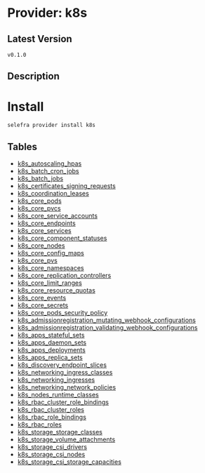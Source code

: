 # Provider: k8s

## Latest Version 

```
v0.1.0
```
## Description 


# Install 

```
selefra provider install k8s
```


## Tables 

- [k8s_autoscaling_hpas](k8s_autoscaling_hpas.md)
- [k8s_batch_cron_jobs](k8s_batch_cron_jobs.md)
- [k8s_batch_jobs](k8s_batch_jobs.md)
- [k8s_certificates_signing_requests](k8s_certificates_signing_requests.md)
- [k8s_coordination_leases](k8s_coordination_leases.md)
- [k8s_core_pods](k8s_core_pods.md)
- [k8s_core_pvcs](k8s_core_pvcs.md)
- [k8s_core_service_accounts](k8s_core_service_accounts.md)
- [k8s_core_endpoints](k8s_core_endpoints.md)
- [k8s_core_services](k8s_core_services.md)
- [k8s_core_component_statuses](k8s_core_component_statuses.md)
- [k8s_core_nodes](k8s_core_nodes.md)
- [k8s_core_config_maps](k8s_core_config_maps.md)
- [k8s_core_pvs](k8s_core_pvs.md)
- [k8s_core_namespaces](k8s_core_namespaces.md)
- [k8s_core_replication_controllers](k8s_core_replication_controllers.md)
- [k8s_core_limit_ranges](k8s_core_limit_ranges.md)
- [k8s_core_resource_quotas](k8s_core_resource_quotas.md)
- [k8s_core_events](k8s_core_events.md)
- [k8s_core_secrets](k8s_core_secrets.md)
- [k8s_core_pods_security_policy](k8s_core_pods_security_policy.md)
- [k8s_admissionregistration_mutating_webhook_configurations](k8s_admissionregistration_mutating_webhook_configurations.md)
- [k8s_admissionregistration_validating_webhook_configurations](k8s_admissionregistration_validating_webhook_configurations.md)
- [k8s_apps_stateful_sets](k8s_apps_stateful_sets.md)
- [k8s_apps_daemon_sets](k8s_apps_daemon_sets.md)
- [k8s_apps_deployments](k8s_apps_deployments.md)
- [k8s_apps_replica_sets](k8s_apps_replica_sets.md)
- [k8s_discovery_endpoint_slices](k8s_discovery_endpoint_slices.md)
- [k8s_networking_ingress_classes](k8s_networking_ingress_classes.md)
- [k8s_networking_ingresses](k8s_networking_ingresses.md)
- [k8s_networking_network_policies](k8s_networking_network_policies.md)
- [k8s_nodes_runtime_classes](k8s_nodes_runtime_classes.md)
- [k8s_rbac_cluster_role_bindings](k8s_rbac_cluster_role_bindings.md)
- [k8s_rbac_cluster_roles](k8s_rbac_cluster_roles.md)
- [k8s_rbac_role_bindings](k8s_rbac_role_bindings.md)
- [k8s_rbac_roles](k8s_rbac_roles.md)
- [k8s_storage_storage_classes](k8s_storage_storage_classes.md)
- [k8s_storage_volume_attachments](k8s_storage_volume_attachments.md)
- [k8s_storage_csi_drivers](k8s_storage_csi_drivers.md)
- [k8s_storage_csi_nodes](k8s_storage_csi_nodes.md)
- [k8s_storage_csi_storage_capacities](k8s_storage_csi_storage_capacities.md)


